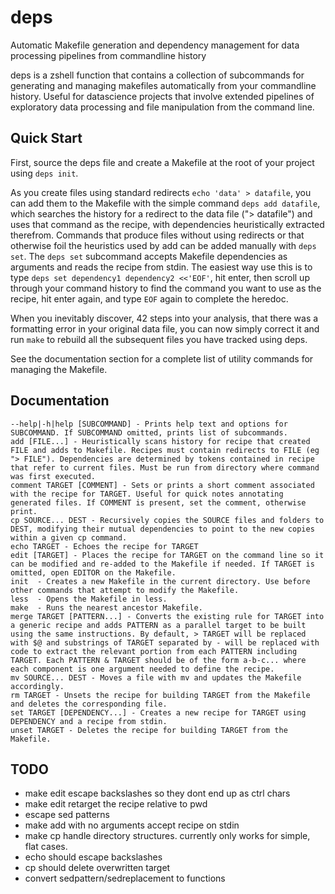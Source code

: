 # deps
Automatic Makefile generation and dependency management for data processing pipelines from commandline history

deps is a zshell function that contains a collection of subcommands for generating and managing makefiles automatically from your commandline history. Useful for datascience projects that involve extended pipelines of exploratory data processing and file manipulation from the command line.

## Quick Start

First, source the deps file and create a Makefile at the root of your project using `deps init`.

As you create files using standard redirects `echo 'data' > datafile`, you can add them to the Makefile with the simple command `deps add datafile`, which searches the history for a redirect to the data file ("> datafile") and uses that command as the recipe, with dependencies heuristically extracted therefrom. Commands that produce files without using redirects or that otherwise foil the heuristics used by add can be added manually with `deps set`. The `deps set` subcommand accepts Makefile dependencies as arguments  and reads the recipe from stdin. The easiest way use this is to type `deps set dependency1 dependency2 <<'EOF'`, hit enter, then scroll up through your command history to find the command you want to use as the recipe, hit enter again, and type `EOF` again to complete the heredoc.

When you inevitably discover, 42 steps into your analysis, that there was a formatting error in your original data file, you can now simply correct it and run `make` to rebuild all the subsequent files you have tracked using deps.

See the documentation section for a complete list of utility commands for managing the Makefile.

## Documentation

```
--help|-h|help [SUBCOMMAND] - Prints help text and options for SUBCOMMAND. If SUBCOMMAND omitted, prints list of subcommands.
add [FILE...] - Heuristically scans history for recipe that created FILE and adds to Makefile. Recipes must contain redirects to FILE (eg "> FILE"). Dependencies are determined by tokens contained in recipe that refer to current files. Must be run from directory where command was first executed.
comment TARGET [COMMENT] - Sets or prints a short comment associated with the recipe for TARGET. Useful for quick notes annotating generated files. If COMMENT is present, set the comment, otherwise print.
cp SOURCE... DEST - Recursively copies the SOURCE files and folders to DEST, modifying their mutual dependencies to point to the new copies within a given cp command.
echo TARGET - Echoes the recipe for TARGET
edit [TARGET] - Places the recipe for TARGET on the command line so it can be modified and re-added to the Makefile if needed. If TARGET is omitted, open EDITOR on the Makefile.
init  - Creates a new Makefile in the current directory. Use before other commands that attempt to modify the Makefile.
less  - Opens the Makefile in less.
make  - Runs the nearest ancestor Makefile.
merge TARGET [PATTERN...] - Converts the existing rule for TARGET into a generic recipe and adds PATTERN as a parallel target to be built using the same instructions. By default, > TARGET will be replaced with $@ and substrings of TARGET separated by - will be replaced with code to extract the relevant portion from each PATTERN including TARGET. Each PATTERN & TARGET should be of the form a-b-c... where each component is one argument needed to define the recipe.
mv SOURCE... DEST - Moves a file with mv and updates the Makefile accordingly.
rm TARGET - Unsets the recipe for building TARGET from the Makefile and deletes the corresponding file.
set TARGET [DEPENDENCY...] - Creates a new recipe for TARGET using DEPENDENCY and a recipe from stdin.
unset TARGET - Deletes the recipe for building TARGET from the Makefile.
```
## TODO
- make edit escape backslashes so they dont end up as ctrl chars
- make edit retarget the recipe relative to pwd
- escape sed patterns
- make add with no arguments accept recipe on stdin
- make cp handle directory structures. currently only works for simple, flat cases.
- echo should escape backslashes
- cp should delete overwritten target
- convert sedpattern/sedreplacement to functions
